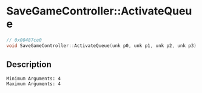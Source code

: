 # SaveGameController::ActivateQueue
```c
// 0x00487ce0
void SaveGameController::ActivateQueue(unk p0, unk p1, unk p2, unk p3)
```
## Description
```
Minimum Arguments: 4
Maximum Arguments: 4
```
